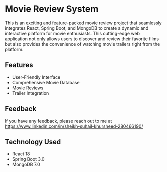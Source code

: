 
# Movie Review System

This is an exciting and feature-packed movie review project that seamlessly integrates React, Spring Boot, and MongoDB to create a dynamic and interactive platform for movie enthusiasts. This cutting-edge web application not only allows users to discover and review their favorite films but also provides the convenience of watching movie trailers right from the platform.





## Features

- User-Friendly Interface
- Comprehensive Movie Database
- Movie Reviews
- Trailer Integration


## Feedback

If you have any feedback, please reach out to me at https://www.linkedin.com/in/sheikh-suhail-khursheed-280466190/


## Technology Used

- React 18
- Spring Boot 3.0
- MongoDB 7.0
